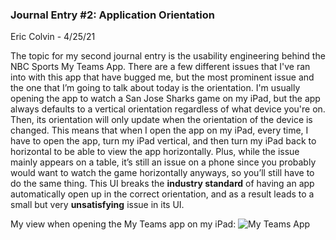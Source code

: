 ### Journal Entry #2: Application Orientation 
Eric Colvin - 4/25/21

  The topic for my second journal entry is the usability engineering behind the NBC Sports My Teams App. There are a few different issues that I've ran into with this app that have bugged me, but the most prominent issue and the one that I’m going to talk about today is the orientation. I'm usually opening the app to watch a San Jose Sharks game on my iPad, but the app always defaults to a vertical orientation regardless of what device you're on. Then, its orientation will only update when the orientation of the device is changed. This means that when I open the app on my iPad, every time, I have to open the app, turn my iPad vertical, and then turn my iPad back to horizontal to be able to view the app horizontally. Plus, while the issue mainly appears on a table, it’s still an issue on a phone since you probably would want to watch the game horizontally anyways, so you’ll still have to do the same thing. This UI breaks the **industry standard** of having an app automatically open up in the correct orientation, and as a result leads to a small but very **unsatisfying** issue in its UI.

My view when opening the My Teams app on my iPad:
![My Teams App](https://user-images.githubusercontent.com/21229278/116017474-852f3980-a5f4-11eb-8d69-0381557ed27c.PNG)
